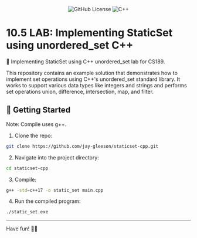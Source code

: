 <div align="center">
  <img alt="GitHub License" src="https://img.shields.io/github/license/jay-gleeson/staticset-cpp">
  <img src="https://img.shields.io/badge/C++-%2300599C.svg?logo=c%2B%2B&amp;logoColor=white" alt="C++">
</div>

# 10.5 LAB: Implementing StaticSet using unordered_set C++
📝  Implementing StaticSet using C++ unordered_set lab for CS189.

This repository contains an example solution that demonstrates how to implement set operations using C++'s unordered_set standard library. It works to support various data types like integers and strings and performs set operations union, difference, intersection, map, and filter. 

## 🚀 Getting Started
Note: Compile uses g++.
1. Clone the repo:
  ```bash
  git clone https://github.com/jay-gleeson/staticset-cpp.git
  ```
2. Navigate into the project directory:
  ```bash
  cd staticset-cpp
  ```

3. Compile:
  ```bash
  g++ -std=c++17 -o static_set main.cpp
  ```

4. Run the compiled program:
  ```bash
  ./static_set.exe
  ```

---

Have fun! 🎉😻
